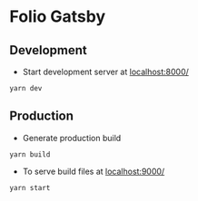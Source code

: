 # Folio Gatsby

## Development

- Start development server at [localhost:8000/](http://localhost:8000/)

```
yarn dev
```

## Production

- Generate production build

```
yarn build
```

- To serve build files at [localhost:9000/](http://localhost:9000/)

```
yarn start
```
